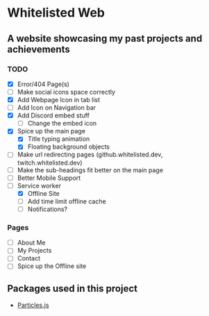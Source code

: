 # Whitelisted Web
## A website showcasing my past projects and achievements


### TODO

* [X] Error/404 Page(s)
* [ ] Make social icons space correctly
* [X] Add Webpage Icon in tab list
* [ ] Add Icon on Navigation bar
* [X] Add Discord embed stuff
    * [ ] Change the embed icon
* [X] Spice up the main page
    * [X] Title typing animation
    * [X] Floating background objects
* [ ] Make url redirecting pages (github.whitelisted.dev, twitch.whitelisted.dev)
* [ ] Make the sub-headings fit better on the main page
* [ ] Better Mobile Support
* [ ] Service worker
    * [X] Offline Site
    * [ ] Add time limit offline cache
    * [ ] Notifications?

### Pages
* [ ] About Me
* [ ] My Projects
* [ ] Contact
* [ ] Spice up the Offline site

## Packages used in this project
* [Particles.js](https://github.com/VincentGarreau/particles.js/)